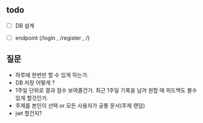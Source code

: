 ## todo

- [ ] DB 설계
- [ ] endpoint (/login , /register , /)


## 질문
- 하루에 한번만 할 수 있게 하는가.
- DB 저장 어떻게 ?
- 1주일 단위로 결과 점수 보여줄건가. 최근 1주일 기록을 남겨 원할 때 피드백도 볼수 있게 할것인가. 
- 주제를 본인이 선택 or 모든 사용자가 공통 문서(주제 랜덤)
- jwt 할건지?